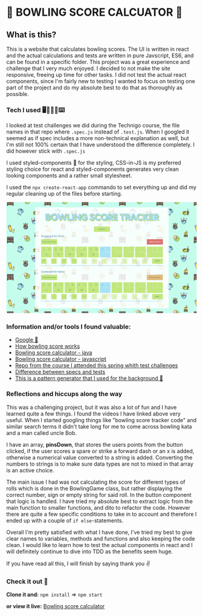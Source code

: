 # 🎳 BOWLING SCORE CALCUATOR 🎳

## What is this?

This is a website that calculates bowling scores. The UI is written in react and the actual calculations and tests are written in pure Javscript, ES6, and can be found in a specific folder. This project was a great experience and challenge that I very much enjoyed. I decided to not make the site responsive, freeing up time for other tasks. I did not test the actual react components, since I'm fairly new to testing I wanted to focus on testing one part of the project and do my absolute best to do that as thoroughly as possible.

### Tech I used 🖥👩🏼‍💻⌨️

I looked at test challenges we did during the Technigo course, the file names in that repo where `.spec.js` instead of `.test.js`. When I googled it seemed as if spec includes a more non-technical explanation as well, but I'm still not 100% certain that I have understood the difference completely. I did however stick with `.spec.js`

I used styled-components 💅 for the styling, CSS-in-JS is my preferred styling choice for react and styled-components generates very clean looking components and a rather small stylesheet.

I used the `npx create-react-app` commando to set everything up and did my regular cleaning up of the files before starting.

![Screenshot of website](./src/images/preview.png)

### Information and/or tools I found valuable:

- [Google 🤪](https://www.google.com/)
- [How bowling score works](https://www.youtube.com/watch?v=aBe71sD8o8c)
- [Bowling score calculator - java](https://www.youtube.com/watch?v=OPGTPQ4kURU&ab_channel=TheCodeDojo)
- [Bowling score calculator - javascript](https://www.youtube.com/watch?v=brahHchaegc)
- [Repo from the course I attended this spring whith test challenges](https://github.com/Technigo/unit-tests)
- [Difference between specs and tests](https://stackoverflow.com/questions/16802030/whats-the-difference-between-tests-and-specs)
- [This is a pattern generator that I used for the background 🎳](https://www.flaticon.com/pattern/)

### Reflections and hiccups along the way

This was a challenging project, but it was also a lot of fun and I have learned quite a few things. I found the videos I have linked above very useful. When I started googling things like "bowling score tracker code" and similar search terms it didn't take long for me to come across bowling kata and a man called uncle Bob.

I have an array, **pinsDown**, that stores the users points from the button clicked, if the user scores a spare or strike a forward dash or an x is added, otherwise a numerical value converted to a string is added. Converting the numbers to strings is to make sure data types are not to mixed in that array is an active choice.

The main issue I had was not calculating the score for different types of rolls which is done in the BowlingGame class, but rather displaying the correct number, sign or empty string for said roll. In the button component that logic is handled. I have tried my absolute best to extract logic from the main function to smaller functions, and dito to refactor the code. However there are quite a few specific conditions to take in to account and therefore I ended up with a couple of `if else`-statements.

Overall I'm pretty satisfied with what I have done, I've tried my best to give clear names to variables, methods and functions and also keeping the code clean. I would like to learn how to test the actual components in react and I will definitely continue to dive into TDD as the benefits seem huge.

If you have read all this, I will finish by saying thank you ✌️

### Check it out 👀

**Clone it and:**
`npm install` => `npm start`

**or view it live:**
[Bowling score calculator](https://bowling-score-calculator.netlify.app/)
